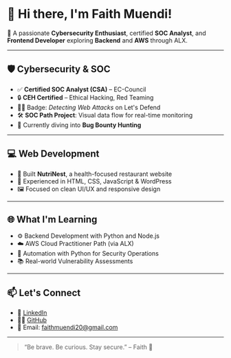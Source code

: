 
# 👋 Hi there, I'm Faith Muendi!

🎯 A passionate **Cybersecurity Enthusiast**, certified **SOC Analyst**, and **Frontend Developer** exploring **Backend** and **AWS** through ALX.

---

## 🛡️ Cybersecurity & SOC

- ✅ **Certified SOC Analyst (CSA)** – EC-Council
- 🔒 **CEH Certified** – Ethical Hacking, Red Teaming
- 🕵️‍♀️ Badge: *Detecting Web Attacks* on Let's Defend
- 🛠️ **SOC Path Project**: Visual data flow for real-time monitoring
- 🐞 Currently diving into **Bug Bounty Hunting**

---

## 💻 Web Development

- 💚 Built **NutriNest**, a health-focused restaurant website
- 🎨 Experienced in HTML, CSS, JavaScript & WordPress
- 🖼️ Focused on clean UI/UX and responsive design

---

## 🌐 What I'm Learning

- ⚙️ Backend Development with Python and Node.js
- ☁️ AWS Cloud Practitioner Path (via ALX)
- 🧠 Automation with Python for Security Operations
- 📚 Real-world Vulnerability Assessments

---

## 📫 Let's Connect

- 💼 [LinkedIn](https://www.linkedin.com/in/faith-muendi-95a924188/)
- 🧑‍💻 [GitHub](https://github.com/faith-muendi)
- 📧 Email: faithmuendi20@gmail.com

---

> “Be brave. Be curious. Stay secure.” – Faith 🔐

<!--
**faith-muendi/faith-muendi** is a ✨ _special_ ✨ repository because its `README.md` (this file) appears on your GitHub profile.

Here are some ideas to get you started:

- 🔭 I’m currently working on ...
- 🌱 I’m currently learning ...
- 👯 I’m looking to collaborate on ...
- 🤔 I’m looking for help with ...
- 💬 Ask me about ...
- 📫 How to reach me: ...
- 😄 Pronouns: ...
- ⚡ Fun fact: ...
-->
